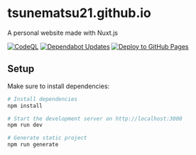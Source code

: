 # tsunematsu21.github.io
A personal website made with Nuxt.js

[![CodeQL](https://github.com/tsunematsu21/tsunematsu21.github.io/actions/workflows/github-code-scanning/codeql/badge.svg)](https://github.com/tsunematsu21/tsunematsu21.github.io/actions/workflows/github-code-scanning/codeql)
[![Dependabot Updates](https://github.com/tsunematsu21/tsunematsu21.github.io/actions/workflows/dependabot/dependabot-updates/badge.svg)](https://github.com/tsunematsu21/tsunematsu21.github.io/actions/workflows/dependabot/dependabot-updates)
[![Deploy to GitHub Pages](https://github.com/tsunematsu21/tsunematsu21.github.io/actions/workflows/deploy.yml/badge.svg)](https://github.com/tsunematsu21/tsunematsu21.github.io/actions/workflows/deploy.yml)

## Setup
Make sure to install dependencies:

```bash
# Install dependencies
npm install

# Start the development server on http://localhost:3000
npm run dev

# Generate static project
npm run generate
```
